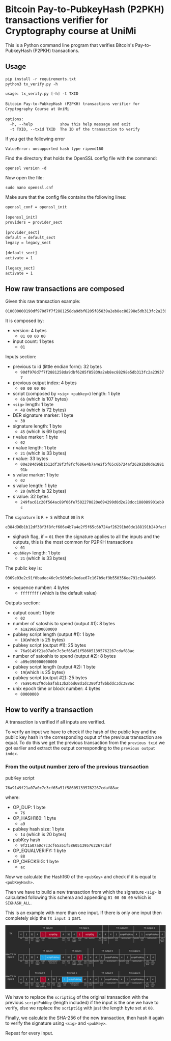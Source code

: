 # Bitcoin Pay-to-PubkeyHash (P2PKH) transactions verifier for Cryptography course at UniMi

This is a Python command line program that verifies Bitcoin's Pay-to-PubkeyHash (P2PKH) transactions.

## Usage
```
pip install -r requirements.txt
python3 tx_verify.py -h
```

```
usage: tx_verify.py [-h] -t TXID

Bitcoin Pay-to-PubkeyHash (P2PKH) transactions verifier for Cryptography Course at UniMi

options:
  -h, --help            show this help message and exit
  -t TXID, --txid TXID  The ID of the transaction to verify
```

If you get the following error

```
ValueError: unsupported hash type ripemd160
```

Find the directory that holds the OpenSSL config file with the command:
```
openssl version -d
```
Now open the file:
```
sudo nano openssl.cnf
```
Make sure that the config file contains the following lines:
```
openssl_conf = openssl_init

[openssl_init]
providers = provider_sect

[provider_sect]
default = default_sect
legacy = legacy_sect

[default_sect]
activate = 1

[legacy_sect]
activate = 1
```

## How raw transactions are composed
Given this raw transaction example:
```
010000000190df970d7f7f2881258da9dbf6205f85839a2eb8ec88298e5db313fc2a239377000000006b483045022100e384d96b1b12df38f3f8fcf606e4b7a4e2f5f65c6b724af26291bd0de188191b0220249fac61c20f564ac89f06fe7502270820e694299d0d2e28dcc188089901eb9c01210369e03e2c91f0badec46c9c903d9e9edae67c167b9ef9b550356ee791c9a40896ffffffff02a1a29602000000001976a9149f21a07a0c7c3cf65a51f586051395762267cdaf88aca09e3900000000001976a91402f9d6bafab13b2bbd68d1dc380f3f8bbddc3dc388ac00000000
```
It is composed by:
- version: 4 bytes
  - `01 00 00 00`
- input count: 1 bytes
  - `01`

Inputs section:
- previous tx id (little endian form): 32 bytes
  - `90df970d7f7f2881258da9dbf6205f85839a2eb8ec88298e5db313fc2a239377`
- previous output index: 4 bytes
  - `00 00 00 00`
- script (composed by `<sig> <pubkey>`) length: 1 byte
  - `6b` (which is 107 bytes)
- `<sig>` length: 1 byte
  - `48` (which is 72 bytes)
- DER signature marker: 1 byte
  - `30`
- signature length: 1 byte
  - `45` (which is 69 bytes)
- r value marker: 1 byte
  - `02`
- r value length: 1 byte
  - `21` (which is 33 bytes)
- r value: 33 bytes
  - `00e384d96b1b12df38f3f8fcf606e4b7a4e2f5f65c6b724af26291bd0de188191b`
- s value marker: 1 byte
  - `02`
- s value length: 1 byte
  - `20` (which is 32 bytes)
- s value: 32 bytes
  - `249fac61c20f564ac89f06fe7502270820e694299d0d2e28dcc188089901eb9c`

The `signature` is `R + S` without `00` in `R`
```
e384d96b1b12df38f3f8fcf606e4b7a4e2f5f65c6b724af26291bd0de188191b249fac61c20f564ac89f06fe7502270820e694299d0d2e28dcc188089901eb9c
```
- sighash flag, if = `01` then the signature applies to all the inputs and the outputs, this is the most common for P2PKH transactions
  - `01` 
- `<pubKey>` length: 1 byte
  - `21` (which is 33 bytes)

The public key is:
```
0369e03e2c91f0badec46c9c903d9e9edae67c167b9ef9b550356ee791c9a40896
```
- sequence number: 4 bytes
  - `ffffffff` (which is the default value)

Outputs section:
- output count: 1 byte
  - `02`
- number of satoshis to spend (output #1): 8 bytes
  - `a1a2960200000000`
- pubkey script length (output #1): 1 byte
  - `19`(which is 25 bytes)
- pubkey script (output #1): 25 bytes
  - `76a9149f21a07a0c7c3cf65a51f586051395762267cdaf88ac`
- number of satoshis to spend (output #2): 8 bytes
  - `a09e390000000000`
- pubkey script length (output #2): 1 byte
  - `19`(which is 25 bytes)
- pubkey script (output #2): 25 bytes
  - `76a91402f9d6bafab13b2bbd68d1dc380f3f8bbddc3dc388ac`
- unix epoch time or block number: 4 bytes
  - `00000000`


## How to verify a transaction
A transaction is verified if all inputs are verified.

To verify an input we have to check if the hash of the public key and the public key hash in the corresponding ouput of the previous transaction are equal. To do this we get the previous transaction from the `previous txid` we got earlier and extract the output corresponding to the `previous output index`.

### From the output number zero of the previous transaction
pubKey script
```
76a9149f21a07a0c7c3cf65a51f586051395762267cdaf88ac
```
where:
- OP_DUP: 1 byte
  - `76`
- OP_HASH160: 1 byte
  - `a9`
- pubkey hash size: 1 byte
  - `14` (which is 20 bytes)
- pubKey hash
  - `9f21a07a0c7c3cf65a51f586051395762267cdaf`
- OP_EQUALVERIFY: 1 byte
  - `88`
- OP_CHECKSIG: 1 byte
  - `ac`

Now we calculate the Hash160 of the `<pubKey>` and check if it is equal to `<pubKeyHash>`.

Then we have to build a new transaction from which the signature `<sig>` is calculated following this schema and appending `01 00 00 00` which is `SIGHASH_ALL`.

This is an example with more than one input. If there is only one input then completely skip the `TX input 1` part.

![New transaction schema](img/new_tx_dark.png)

We have to replace the `scriptSig` of the original transaction with the previous `scriptPubKey` (length included) if the input is the one we have to verify, else we replace the `scriptSig` with just the length byte set at `00`.

Finally, we calculate the SHA-256 of the new transaction, then hash it again to verify the signature using `<sig>` and `<pubKey>`.

Repeat for every input.